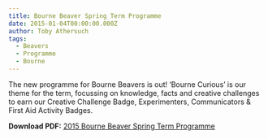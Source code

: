 ```yaml
---
title: Bourne Beaver Spring Term Programme
date: 2015-01-04T00:00:00.000Z
author: Toby Athersuch
tags:
  - Beavers
  - Programme
  - Bourne
---
```


The new programme for Bourne Beavers is out! ‘Bourne Curious’ is our theme for the term, focussing on knowledge, facts and creative challenges to earn our Creative Challenge Badge, Experimenters, Communicators & First Aid Activity Badges.

**Download PDF:** [2015 Bourne Beaver Spring Term Programme](/assets/files/news/2015/01/04/2015-Bourne-Beaver-Spring-Term-Programme.pdf)